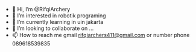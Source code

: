- 👋 Hi, I’m @RifqiArchery
- 👀 I’m interested in robotik programing 
- 🌱 I’m currently learning in uin jakarta
- 💞️ I’m looking to collaborate on ...
- 📫 How to reach me gmail rifqiarchers411@gmail.com or number phone 089618539835 

<!---
RifqiArchery/RifqiArchery is a ✨ special ✨ repository because its `README.md` (this file) appears on your GitHub profile.
You can click the Preview link to take a look at your changes.
--->
